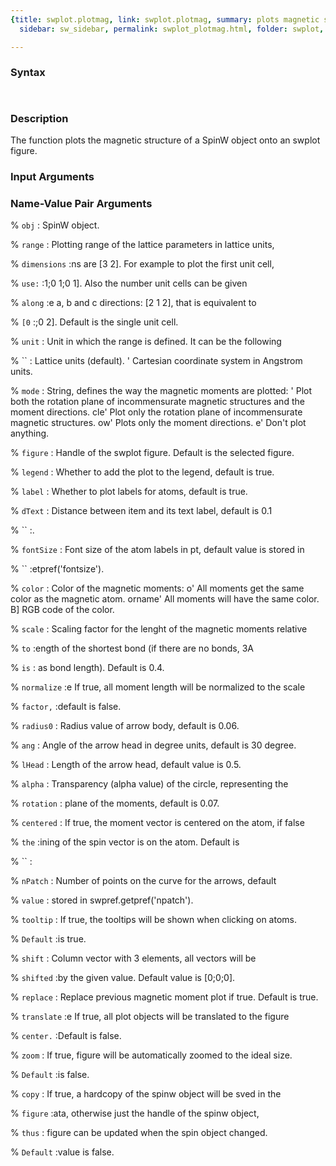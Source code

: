 ```yaml
---
{title: swplot.plotmag, link: swplot.plotmag, summary: plots magnetic structure, keywords: sample,
  sidebar: sw_sidebar, permalink: swplot_plotmag.html, folder: swplot, mathjax: 'true'}

---
```


### Syntax

` `

### Description

 
The function plots the magnetic structure of a SpinW object onto an
swplot figure.
 

### Input Arguments

### Name-Value Pair Arguments

% `obj`
:  SpinW object.

% `range`
:  Plotting range of the lattice parameters in lattice units,

% `dimensions`
:ns are [3 2]. For example to plot the first unit cell,

% `use:`
:1;0 1;0 1]. Also the number unit cells can be given

% `along`
:e a, b and c directions: [2 1 2], that is equivalent to

% `[0`
:;0 2]. Default is the single unit cell.

% `unit`
:  Unit in which the range is defined. It can be the following

% ``
:
         Lattice units (default).
 '       Cartesian coordinate system in Angstrom units.

% `mode`
:  String, defines the way the magnetic moments are plotted:
 '       Plot both the rotation plane of incommensurate
         magnetic structures and the moment directions.
 cle'    Plot only the rotation plane of incommensurate
         magnetic structures.
 ow'     Plots only the moment directions.
 e'      Don't plot anything.

% `figure`
:  Handle of the swplot figure. Default is the selected figure.

% `legend`
:  Whether to add the plot to the legend, default is true.

% `label`
:  Whether to plot labels for atoms, default is true.

% `dText`
:  Distance between item and its text label, default is 0.1

% ``
:.

% `fontSize`
:  Font size of the atom labels in pt, default value is stored in

% ``
:etpref('fontsize').

% `color`
:  Color of the magnetic moments:
 o'      All moments get the same color as the magnetic
         atom.
 orname' All moments will have the same color.
  B]     RGB code of the color.

% `scale`
:  Scaling factor for the lenght of the magnetic moments relative

% `to`
:ength of the shortest bond (if there are no bonds, 3A 

% `is`
: as bond length). Default is 0.4.

% `normalize`
:e If true, all moment length will be normalized to the scale

% `factor,`
:default is false.

% `radius0`
:  Radius value of arrow body, default is 0.06.

% `ang`
:  Angle of the arrow head in degree units, default is 30 degree.

% `lHead`
:  Length of the arrow head, default value is 0.5.

% `alpha`
:  Transparency (alpha value) of the circle, representing the

% `rotation`
: plane of the moments, default is 0.07.

% `centered`
:  If true, the moment vector is centered on the atom, if false

% `the`
:ining of the spin vector is on the atom. Default is

% ``
:

% `nPatch`
:  Number of points on the curve for the arrows, default

% `value`
: stored in swpref.getpref('npatch').

% `tooltip`
:  If true, the tooltips will be shown when clicking on atoms.

% `Default`
:is true.

% `shift`
:  Column vector with 3 elements, all vectors will be

% `shifted`
:by the given value. Default value is [0;0;0].

% `replace`
:  Replace previous magnetic moment plot if true. Default is true.

% `translate`
:e If true, all plot objects will be translated to the figure

% `center.`
:Default is false.

% `zoom`
:  If true, figure will be automatically zoomed to the ideal size.

% `Default`
:is false.

% `copy`
:  If true, a hardcopy of the spinw object will be sved in the

% `figure`
:ata, otherwise just the handle of the spinw object, 

% `thus`
: figure can be updated when the spin object changed.

% `Default`
:value is false. 

